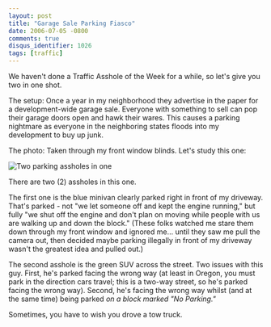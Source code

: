 ```yaml
---
layout: post
title: "Garage Sale Parking Fiasco"
date: 2006-07-05 -0800
comments: true
disqus_identifier: 1026
tags: [traffic]
---
```

We haven't done a Traffic Asshole of the Week for a while, so let's give
you two in one shot.

 The setup: Once a year in my neighborhood they advertise in the paper
for a development-wide garage sale. Everyone with something to sell can
pop their garage doors open and hawk their wares. This causes a parking
nightmare as everyone in the neighboring states floods into my
development to buy up junk.

 The photo: Taken through my front window blinds. Let's study this one:

 ![Two parking assholes in
one](https://hyqi8g.dm1.livefilestore.com/y2pb3sg8DLjrCYdHjuVRaB9WJuYapagfA0y0pmzvQbknoNFSAIJkAyM8R5i__IW6EVd89M83FWSTmnlgThJHE0Xqj0b-UhS9eSV6j7E5Zvu-3Q/20060705taotw.jpg?psid=1)

 There are two (2) assholes in this one.

 The first one is the blue minivan clearly parked right in front of my
driveway. That's parked - not "we let someone off and kept the engine
running," but fully "we shut off the engine and don't plan on moving
while people with us are walking up and down the block." (These folks
watched me stare them down through my front window and ignored me...
until they saw me pull the camera out, then decided maybe parking
illegally in front of my driveway wasn't the greatest idea and pulled
out.)

 The second asshole is the green SUV across the street. Two issues with
this guy. First, he's parked facing the wrong way (at least in Oregon,
you must park in the direction cars travel; this is a two-way street, so
he's parked facing the wrong way). Second, he's facing the wrong way
whilst (and at the same time) being parked *on a block marked "No
Parking."*

 Sometimes, you have to wish you drove a tow truck.
